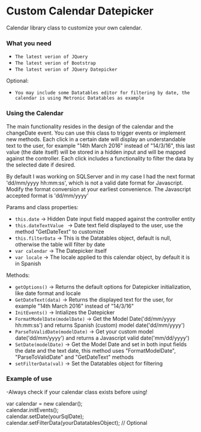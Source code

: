 # Custom Calendar Datepicker
Calendar library class to customize your own calendar.

### What you need
* ```The latest verion of JQuery```
* ```The latest verion of Bootstrap ```
* ```The latest verion of JQuery Datepicker ```

Optional:
* ```You may include some Datatables editor for filtering by date, the calendar is using Metronic Datatables as example```

### Using the Calendar
The main functionality resides in the design of the calendar and the changeDate event. You can use this class to trigger events or implement new methods. Each click in a certain date will display an understandable text to the user, for example "14th March 2016" instead of "14/3/16", this last value (the date itself) will be stored in a hidden input and will be mapped against the controller. Each click includes a functionality to filter the data by the selected date if desired.

By default I was working on SQLServer and in my case I had the next format 'dd/mm/yyyy hh:mm:ss', which is not a valid date format for Javascript. Modify the format conversion at your earliest convenience. The Javascript accepted format is 'dd/mm/yyyy'

Params and class properties:
* ```this.date``` -> Hidden Date input field mapped against the controller entity
* ```this.dateTextValue ``` -> Date text field displayed to the user, use the method "GetDateText" to customize
* ```this.filterData``` -> This is the Datatables object, default is null, otherwise the table will filter by date
* ```var calendar``` -> The Datepicker itself
* ```var locale``` -> The locale applied to this calendar object, by default it is in Spanish

Methods:
* ```getOptions()``` -> Returns the default options for Datepicker initialization, like date format and locale
* ```GetDateText(data)``` -> Returns the displayed text for the user, for example "14th March 2016" instead of "14/3/16"
* ```InitEvents()``` -> Intializes the Datepicker
* ```FormatModelDate(modelDate)``` -> Get the Model Date('dd/mm/yyyy hh:mm:ss') and returns Spanish (custom) model date('dd/mm/yyyy')
* ```ParseToValidDate(modelDate)``` -> Get your custom model date('dd/mm/yyyy') and returns a Javascript valid date('mm/dd/yyyy')
* ```SetDate(modelDate)``` -> Get the Model Date and set in both input fields the date and the text date, this method uses "FormatModelDate", "ParseToValidDate" and "GetDateText" methods
* ```setFilterData(val)``` -> Set the Datatables object for filtering

### Example of use
-Always check if your calendar class exists before using!

var calendar = new calendar();  
calendar.initEvents();  
calendar.setDate(yourSqlDate);  
calendar.setFilterData(yourDatatablesObject); // Optional
